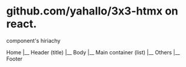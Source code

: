 # github.com/yahallo/3x3-htmx on react.

component's hiriachy

Home
 |__ Header (title)
 |__ Body
     |__ Main container (list)
 |__ Others
 |__ Footer